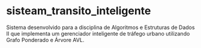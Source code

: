 # sisteam_transito_inteligente
Sistema desenvolvido para a disciplina de Algoritmos e Estruturas de Dados II que implementa um gerenciador inteligente de tráfego urbano utilizando Grafo Ponderado e Árvore AVL.
